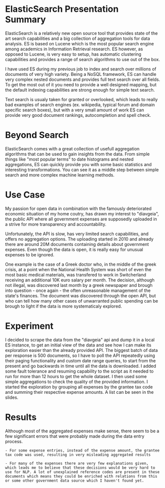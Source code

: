 ElasticSearch Presentation Summary
==================================
ElasticSearch is a relatively new open source tool that provides state of the art search capabilities and a big collection of aggregation tools for data analysis. ES is based on Lucene which is the most popular search engine among academics in Information Retrieval research. ES however, as opposed to Lucene, is very easy to setup, has automatic clustering capabilities and provides a range of search algorithms to use out of the box. 

I have used ES during my previous job to index and search over millions of documents of very high variety. Being a NoSQL framework, ES can handle very complex nested documents and provides full text search over all fields. To get the most out of it you need to provide a well designed mapping, but the default indexing capabilities are strong enough for simple text search.

Text search is usualy taken for granted or overlooked, which leads to really bad examples of search engines (ex. wikipedia, typical forum and domain specific search boxes), but with a very small amount of work ES can provide very good document rankings, autocompletion and spell check.

Beyond Search
=============
ElasticSearch comes with a great collection of usefull aggregation algorithms that can be used to gain insights from the data. From simple things like "most popular terms" to date histograms and nested aggregations, ES can quickly provide you with some basic statistics and interesting transformations. You can see it as a middle step between simple search and more complex machine learning methods.

Use Case
========
My passion for open data in combination with the famously deteriorated economic situation of my home coutry, has drawn my interest to "diavgeia", the public API where all government expenses are supposedly uploaded in a strive for more transparency and accountability. 

Unfortunately, the API is slow, has very limited search capabilities, and offers no aggregation options. The uploading started in 2010 and already there are around 20M documents containing details about government expenses. Even though the data is open, it is really easy for unusual expenses to be ignored.

One example is the case of a Greek doctor who, in the middle of the greek crisis, at a point when the National Health System was short of even the most basic medical materials, was transfered to work in Switcherland receiving an additional 10K euro salary per month. The decision, although not illegal, was discovered last month by a greek newspaper and brough into question - once again - the often unreasonable management of the state's finances. The document was discovered through the open API, but who can tell how many other cases of unwarranted public spending can be brough to light if the data is more systematicaly explored.

Experiment
==========
I decided to scrape the data from the "diavgeia" api and dump it in a local ES instance, to get an initial view of the data and see how I can make its exploration easier than the already provided API. The biggest batch of data per response is 500 documents, so I have to poll the API repeatedly using their paging functionality and custom date range queries, to start from the present and go backwards in time until all the data is downloaded. I added some fault tolerance and resuming capability to the script as it needed to run for more than 12 hours to get the whole dataset. I then used some simple aggregations to check the quality of the provided information. I started the exploration by grouping all expenses by the grantee tax code and summing their respective expense amounts. A list can be seen in the slides.

Results
=======
Although most of the aggregated expenses make sense, there seem to be a few significant errors that were probably made during the data entry process.

    - For some expense entries, instead of the expense amount, the grantee tax code was used, resulting in very misleading aggregated results

    - For many of the expenses there are very few explanations given, which leads me to believe that these decisions would be very hard to use for NLP. A lot of unexplained reference codes are present in these documents which means they could be enriched with relations from this or some other government data source which I haven't found yet.









